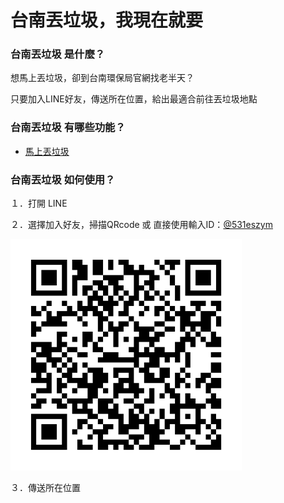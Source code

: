 # 台南丟垃圾，我現在就要


### 台南丟垃圾 是什麼？

想馬上丟垃圾，卻到台南環保局官網找老半天？

只要加入LINE好友，傳送所在位置，給出最適合前往丟垃圾地點


### 台南丟垃圾 有哪些功能？

* [馬上丟垃圾](http://www.ptt.cc/bbs/Tainan/M.1564115283.A.B46.html "ptt文章介紹")


### 台南丟垃圾 如何使用？

１．打開 LINE

２．選擇加入好友，掃描QRcode 或 直接使用輸入ID：[@531eszym](http://line.naver.jp/ti/p/@531eszym "line好友連結")

<img src="/docs/images/531eszym.png" width="370">  

３．傳送所在位置
